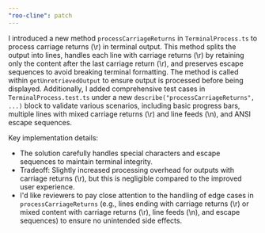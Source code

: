 ```yaml
---
"roo-cline": patch
---
```


I introduced a new method `processCarriageReturns` in `TerminalProcess.ts` to process carriage returns (\r) in terminal output. This method splits the output into lines, handles each line with carriage returns (\r) by retaining only the content after the last carriage return (\r), and preserves escape sequences to avoid breaking terminal formatting. The method is called within `getUnretrievedOutput` to ensure output is processed before being displayed. Additionally, I added comprehensive test cases in `TerminalProcess.test.ts` under a new `describe("processCarriageReturns", ...)` block to validate various scenarios, including basic progress bars, multiple lines with mixed carriage returns (\r) and line feeds (\n), and ANSI escape sequences.

Key implementation details:

- The solution carefully handles special characters and escape sequences to maintain terminal integrity.
- Tradeoff: Slightly increased processing overhead for outputs with carriage returns (\r), but this is negligible compared to the improved user experience.
- I'd like reviewers to pay close attention to the handling of edge cases in `processCarriageReturns` (e.g., lines ending with carriage returns (\r) or mixed content with carriage returns (\r), line feeds (\n), and escape sequences) to ensure no unintended side effects.
